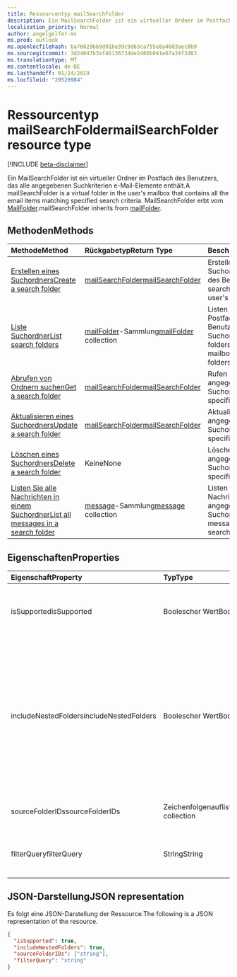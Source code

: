 ```yaml
---
title: Ressourcentyp mailSearchFolder
description: Ein MailSearchFolder ist ein virtueller Ordner im Postfach des Benutzers, das alle angegebenen Suchkriterien e-Mail-Elemente enthält. MailSearchFolder erbt vom MailFolder.
localization_priority: Normal
author: angelgolfer-ms
ms.prod: outlook
ms.openlocfilehash: ba76029b69d91be39c9d63ca755e8a4603aec0b9
ms.sourcegitcommit: 3d24047b3af46136734de2486b041e67a34f3d83
ms.translationtype: MT
ms.contentlocale: de-DE
ms.lasthandoff: 01/24/2019
ms.locfileid: "29520984"
---
```

# <a name="mailsearchfolder-resource-type"></a><span data-ttu-id="26ea1-104">Ressourcentyp mailSearchFolder</span><span class="sxs-lookup"><span data-stu-id="26ea1-104">mailSearchFolder resource type</span></span>

[!INCLUDE [beta-disclaimer](../../includes/beta-disclaimer.md)]

<span data-ttu-id="26ea1-105">Ein MailSearchFolder ist ein virtueller Ordner im Postfach des Benutzers, das alle angegebenen Suchkriterien e-Mail-Elemente enthält.</span><span class="sxs-lookup"><span data-stu-id="26ea1-105">A mailSearchFolder is a virtual folder in the user's mailbox that contains all the email items matching specified search criteria.</span></span> <span data-ttu-id="26ea1-106">MailSearchFolder erbt vom [MailFolder](mailfolder.md).</span><span class="sxs-lookup"><span data-stu-id="26ea1-106">mailSearchFolder inherits from [mailFolder](mailfolder.md).</span></span>

## <a name="methods"></a><span data-ttu-id="26ea1-107">Methoden</span><span class="sxs-lookup"><span data-stu-id="26ea1-107">Methods</span></span>

| <span data-ttu-id="26ea1-108">Methode</span><span class="sxs-lookup"><span data-stu-id="26ea1-108">Method</span></span> | <span data-ttu-id="26ea1-109">Rückgabetyp</span><span class="sxs-lookup"><span data-stu-id="26ea1-109">Return Type</span></span>  | <span data-ttu-id="26ea1-110">Beschreibung</span><span class="sxs-lookup"><span data-stu-id="26ea1-110">Description</span></span> |
|:---------------|:--------|:----------|
| [<span data-ttu-id="26ea1-111">Erstellen eines Suchordners</span><span class="sxs-lookup"><span data-stu-id="26ea1-111">Create a search folder</span></span>](../api/mailsearchfolder-post.md) | [<span data-ttu-id="26ea1-112">mailSearchFolder</span><span class="sxs-lookup"><span data-stu-id="26ea1-112">mailSearchFolder</span></span>](mailsearchfolder.md) | <span data-ttu-id="26ea1-113">Erstellen eines Suchordners im Postfach des Benutzers an.</span><span class="sxs-lookup"><span data-stu-id="26ea1-113">Create a search folder in this user's mailbox.</span></span> |
| [<span data-ttu-id="26ea1-114">Liste Suchordner</span><span class="sxs-lookup"><span data-stu-id="26ea1-114">List search folders</span></span>](../api/mailfolder-list-childfolders.md) | <span data-ttu-id="26ea1-115">[mailFolder](mailfolder.md)-Sammlung</span><span class="sxs-lookup"><span data-stu-id="26ea1-115">[mailFolder](mailfolder.md) collection</span></span> | <span data-ttu-id="26ea1-116">Listen Sie alle Ordner im Postfach dieses Benutzers, einschließlich Suchordner.</span><span class="sxs-lookup"><span data-stu-id="26ea1-116">List all the folders in this user's mailbox, including search folders.</span></span> |
| [<span data-ttu-id="26ea1-117">Abrufen von Ordnern suchen</span><span class="sxs-lookup"><span data-stu-id="26ea1-117">Get a search folder</span></span>](../api/mailfolder-get.md) | [<span data-ttu-id="26ea1-118">mailSearchFolder</span><span class="sxs-lookup"><span data-stu-id="26ea1-118">mailSearchFolder</span></span>](mailsearchfolder.md) | <span data-ttu-id="26ea1-119">Rufen Sie den angegebenen Suchordner.</span><span class="sxs-lookup"><span data-stu-id="26ea1-119">Get the specified search folder.</span></span> |
| [<span data-ttu-id="26ea1-120">Aktualisieren eines Suchordners</span><span class="sxs-lookup"><span data-stu-id="26ea1-120">Update a search folder</span></span>](../api/mailsearchfolder-update.md) | [<span data-ttu-id="26ea1-121">mailSearchFolder</span><span class="sxs-lookup"><span data-stu-id="26ea1-121">mailSearchFolder</span></span>](mailsearchfolder.md) | <span data-ttu-id="26ea1-122">Aktualisieren Sie den angegebenen Suchordner.</span><span class="sxs-lookup"><span data-stu-id="26ea1-122">Update the specified search folder.</span></span> |
| [<span data-ttu-id="26ea1-123">Löschen eines Suchordners</span><span class="sxs-lookup"><span data-stu-id="26ea1-123">Delete a search folder</span></span>](../api/mailfolder-delete.md) | <span data-ttu-id="26ea1-124">Keine</span><span class="sxs-lookup"><span data-stu-id="26ea1-124">None</span></span> | <span data-ttu-id="26ea1-125">Löschen Sie den angegebenen Suchordner.</span><span class="sxs-lookup"><span data-stu-id="26ea1-125">Delete the specified search folder.</span></span> |
| [<span data-ttu-id="26ea1-126">Listen Sie alle Nachrichten in einem Suchordner</span><span class="sxs-lookup"><span data-stu-id="26ea1-126">List all messages in a search folder</span></span>](../api/mailfolder-list-messages.md) | <span data-ttu-id="26ea1-127">[message](message.md)-Sammlung</span><span class="sxs-lookup"><span data-stu-id="26ea1-127">[message](message.md) collection</span></span> | <span data-ttu-id="26ea1-128">Listen Sie alle Nachrichten in den angegebenen Suchordner.</span><span class="sxs-lookup"><span data-stu-id="26ea1-128">List all the messages in the specified search folder.</span></span> |

## <a name="properties"></a><span data-ttu-id="26ea1-129">Eigenschaften</span><span class="sxs-lookup"><span data-stu-id="26ea1-129">Properties</span></span>

| <span data-ttu-id="26ea1-130">Eigenschaft</span><span class="sxs-lookup"><span data-stu-id="26ea1-130">Property</span></span> | <span data-ttu-id="26ea1-131">Typ</span><span class="sxs-lookup"><span data-stu-id="26ea1-131">Type</span></span> | <span data-ttu-id="26ea1-132">Beschreibung</span><span class="sxs-lookup"><span data-stu-id="26ea1-132">Description</span></span> |
|:---------------|:--------|:----------|
| <span data-ttu-id="26ea1-133">isSupported</span><span class="sxs-lookup"><span data-stu-id="26ea1-133">isSupported</span></span> | <span data-ttu-id="26ea1-134">Boolescher Wert</span><span class="sxs-lookup"><span data-stu-id="26ea1-134">Boolean</span></span> | <span data-ttu-id="26ea1-135">Gibt an, ob ein Suchordner mithilfe von REST-APIs bearbeitet werden.</span><span class="sxs-lookup"><span data-stu-id="26ea1-135">Indicates whether a search folder is editable using REST APIs.</span></span> |
| <span data-ttu-id="26ea1-136">includeNestedFolders</span><span class="sxs-lookup"><span data-stu-id="26ea1-136">includeNestedFolders</span></span> | <span data-ttu-id="26ea1-137">Boolescher Wert</span><span class="sxs-lookup"><span data-stu-id="26ea1-137">Boolean</span></span> | <span data-ttu-id="26ea1-138">Gibt an, wie die Hierarchie der Postfach-Ordner durchlaufen werden soll.</span><span class="sxs-lookup"><span data-stu-id="26ea1-138">Indicates how the mailbox folder hierarchy should be traversed.</span></span> <span data-ttu-id="26ea1-139">`true`bedeutet, dass eine umfassende Suche sollte erledigen `false` bedeutet, dass eine flache Suche sollte stattdessen durchgeführt werden.</span><span class="sxs-lookup"><span data-stu-id="26ea1-139">`true` means that a deep search should be done while `false` means a shallow search should be done instead.</span></span> |
| <span data-ttu-id="26ea1-140">sourceFolderIDs</span><span class="sxs-lookup"><span data-stu-id="26ea1-140">sourceFolderIDs</span></span> | <span data-ttu-id="26ea1-141">Zeichenfolgenauflistung</span><span class="sxs-lookup"><span data-stu-id="26ea1-141">String collection</span></span> | <span data-ttu-id="26ea1-142">Die Postfachordner, die durchsucht werden soll.</span><span class="sxs-lookup"><span data-stu-id="26ea1-142">The mailbox folders that should be mined.</span></span> |
| <span data-ttu-id="26ea1-143">filterQuery</span><span class="sxs-lookup"><span data-stu-id="26ea1-143">filterQuery</span></span> | <span data-ttu-id="26ea1-144">String</span><span class="sxs-lookup"><span data-stu-id="26ea1-144">String</span></span> | <span data-ttu-id="26ea1-145">Der OData-Abfrage Nachrichten gefiltert werden soll.</span><span class="sxs-lookup"><span data-stu-id="26ea1-145">The OData query to filter the messages.</span></span> |

## <a name="json-representation"></a><span data-ttu-id="26ea1-146">JSON-Darstellung</span><span class="sxs-lookup"><span data-stu-id="26ea1-146">JSON representation</span></span>

<span data-ttu-id="26ea1-147">Es folgt eine JSON-Darstellung der Ressource.</span><span class="sxs-lookup"><span data-stu-id="26ea1-147">The following is a JSON representation of the resource.</span></span>

<!-- {
  "blockType": "resource",
  "@odata.type": "microsoft.graph.mailSearchFolder"
}-->

```json
{
  "isSupported": true,
  "includeNestedFolders": true,
  "sourceFolderIDs": ["string"],
  "filterQuery": "string"
}

```

<!-- uuid: 8fcb5dbc-d5aa-4681-8e31-b001d5168d79
2018-01-23 14:57:30 UTC -->
<!--
{
  "type": "#page.annotation",
  "description": "mailSearchFolder resource",
  "keywords": "",
  "section": "documentation",
  "tocPath": "",
  "suppressions": [
    "Error: /api-reference/beta/resources/mailsearchfolder.md:\r\n      Exception processing links.\r\n    System.ArgumentException: Link Definition was null. Link text: !INCLUDE [beta-disclaimer](../../includes/beta-disclaimer.md)\r\n      at ApiDoctor.Validation.DocFile.get_LinkDestinations()\r\n      at ApiDoctor.Validation.DocSet.ValidateLinks(Boolean includeWarnings, String[] relativePathForFiles, IssueLogger issues, Boolean requireFilenameCaseMatch, Boolean printOrphanedFiles)"
  ]
}
-->
